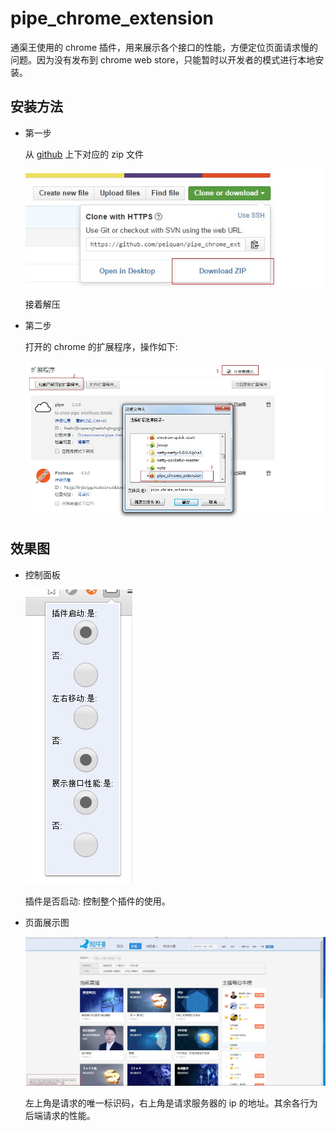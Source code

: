 # pipe_chrome_extension
通渠王使用的 chrome 插件，用来展示各个接口的性能，方便定位页面请求慢的问题。因为没有发布到 chrome web store，只能暂时以开发者的模式进行本地安装。

## 安装方法
- 第一步

	从 [github](https://github.com/peiquan/pipe_chrome_extension) 上下对应的 zip 文件 

	![Alt text](./images/others/download_zip.jpg)

	接着解压

- 第二步

	打开的 chrome 的扩展程序，操作如下:	


	![Alt text](./images/others/install.jpg)


## 效果图

- 控制面板
	
	![Alt text](./images/others/controller.jpg)

	插件是否启动: 控制整个插件的使用。

- 页面展示图

	![Alt text](./images/others/show.jpg)

	左上角是请求的唯一标识码，右上角是请求服务器的 ip 的地址。其余各行为后端请求的性能。